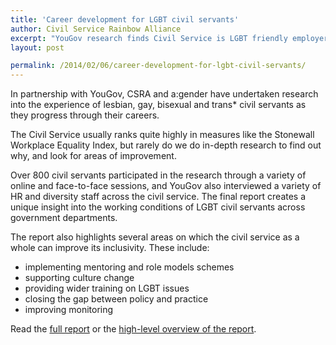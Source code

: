 ```yaml
---
title: 'Career development for LGBT civil servants'
author: Civil Service Rainbow Alliance
excerpt: "YouGov research finds Civil Service is LGBT friendly employer."
layout: post

permalink: /2014/02/06/career-development-for-lgbt-civil-servants/
---
```


In partnership with YouGov, CSRA and a:gender have undertaken research into the experience of lesbian, gay, bisexual and trans* civil servants as they progress through their careers.

The Civil Service usually ranks quite highly in measures like the Stonewall Workplace Equality Index, but rarely do we do in-depth research to find out why, and look for areas of improvement.

Over 800 civil servants participated in the research through a variety of online and face-to-face sessions, and YouGov also interviewed a variety of HR and diversity staff across the civil service. The final report creates a unique insight into the working conditions of LGBT civil servants across government departments.

The report also highlights several areas on which the civil service as a whole can improve its inclusivity. These include:

<ul>
<li>implementing mentoring and role models schemes</li>
<li>supporting culture change</li>
<li>providing wider training on LGBT issues</li>
<li>closing the gap between policy and practice</li>
<li>improving monitoring</li>
</ul>

Read the <a href="http://ukcsra.com/turing/wp-content/uploads/CSRAResearch-CareerDevelopmentforLGB26TCivilServants.pdf">full report</a> or the  <a href="http://ukcsra.com/turing/wp-content/uploads/CSRA-YouGov.pdf">high-level overview of the report</a>.